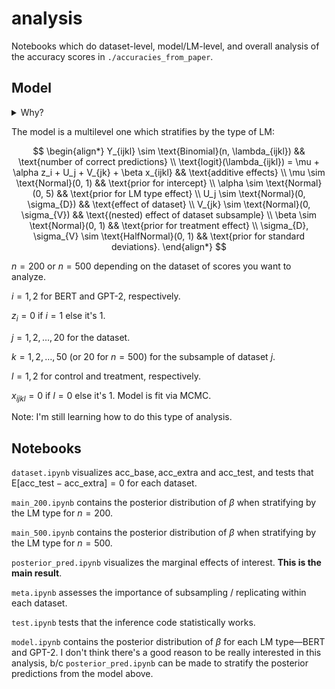 # analysis

Notebooks which do dataset-level, model/LM-level, and overall analysis of the accuracy
scores in `./accuracies_from_paper`.


## Model

<details>
<summary>Why?</summary>

The model is fancy-looking and fancily-estimated, according to the Overton window of
data analysis. Here is justification for fanciness.

Reporting means is not enough, especially when studying few-shot learning. The two long
figures in `main_200.ipynb` and `main_500.ipynb` demonstrate that there is considerable
variance, despite pairing the accuracy estimators. (One source of variance is
intentionally introduced: the subsamples/splits. The other source of variance is
inherent: the added linear layer to perform classification is initialized with random
weights.) While these visualizations tell us about how raw accuracy differences vary,
they do not tell us how the mean accuracy difference varies. We seek a neat answer to
the core question: on our benchmark of 25 classification tasks, how much does the
average performance differ between two modeling techniques, and how much does this
average difference vary?

One way to communicate the variance is to estimate the standard error of the mean
difference across classification tasks. But the standard error statistic can be
difficult to interpret ([Morey et al.,
2016](https://pubmed.ncbi.nlm.nih.gov/26450628/)). Furthermore, its computation is not
completely trivial due to the data's hierarchical dependency structure: each triple,
($\text{acc}\_\text{extra}, \text{acc}\_\text{test}, \text{acc}\_\text{base}$), is drawn
from (`train`, `test`), which is itself drawn from the given classification dataset.

This analysis does not aim to estimate standard errors. Instead, posterior distributions
will be estimated by fitting a hierarchical model, specified below.

</details>

The model is a multilevel one which stratifies by the type of LM:

$$
\begin{align*}
Y_{ijkl} \sim \text{Binomial}(n, \lambda_{ijkl}) && \text{number of correct predictions} \\
\text{logit}(\lambda_{ijkl}) = \mu + \alpha z_i + U_j + V_{jk} + \beta x_{ijkl} && \text{additive effects} \\
\mu \sim \text{Normal}(0, 1) && \text{prior for intercept} \\
\alpha \sim \text{Normal}(0, 5) && \text{prior for LM type effect} \\
U_j \sim \text{Normal}(0, \sigma_{D}) && \text{effect of dataset} \\
V_{jk} \sim \text{Normal}(0, \sigma_{V}) && \text{(nested) effect of dataset subsample} \\
\beta \sim \text{Normal}(0, 1) && \text{prior for treatment effect} \\
\sigma_{D}, \sigma_{V} \sim \text{HalfNormal}(0, 1) && \text{prior for standard deviations}.
\end{align*}
$$

$n = 200$ or $n = 500$ depending on the dataset of scores you want to analyze.

$i = 1, 2$ for BERT and GPT-2, respectively.

$z_i = 0$ if $i = 1$ else it's $1$.

$j = 1, 2, \dots, 20$ for the dataset.

$k = 1, 2, \dots, 50$ (or $20$ for $n = 500$) for the subsample of dataset $j$.

$l = 1, 2$ for control and treatment, respectively.

$x_{ijkl} = 0$ if $l = 0$ else it's $1$. Model is fit via MCMC.

Note: I'm still learning how to do this type of analysis.


## Notebooks

`dataset.ipynb` visualizes $\text{acc}\_\text{base}, \text{acc}\_\text{extra}$ and
$\text{acc}\_\text{test}$, and tests that $\text{E}[\text{acc}\_\text{test} -
\text{acc}\_\text{extra}] = 0$ for each dataset.

`main_200.ipynb` contains the posterior distribution of $\beta$ when stratifying by the
LM type for $n = 200$.

`main_500.ipynb` contains the posterior distribution of $\beta$ when stratifying by the
LM type for $n = 500$.

`posterior_pred.ipynb` visualizes the marginal effects of interest. **This is the main
result**.

`meta.ipynb` assesses the importance of subsampling / replicating within each dataset.

`test.ipynb` tests that the inference code statistically works.

`model.ipynb` contains the posterior distribution of $\beta$ for each LM type—BERT and
GPT-2. I don't think there's a good reason to be really interested in this analysis, b/c
`posterior_pred.ipynb` can be made to stratify the posterior predictions from the model
above.
